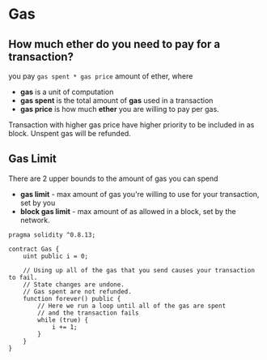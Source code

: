 # Gas
## How much ether do you need to pay for a transaction?

you pay ``` gas spent * gas price ``` amount of ether, where
* **gas** is a unit of computation
* **gas spent** is the total amount of **gas** used in a transaction
* **gas price** is how much **ether** you are willing to pay per gas.

Transaction with higher gas price have higher priority to be included in as block.
Unspent gas will be refunded.

## Gas Limit
There are 2 upper bounds to the amount of gas you can spend
* **gas limit** - max amount of gas you're willing to use for your transaction, set by you
* **block gas limit** - max amount of as allowed in a block, set by the network.

``` solidity
pragma solidity ^0.8.13;

contract Gas {
    uint public i = 0;

    // Using up all of the gas that you send causes your transaction to fail.
    // State changes are undone.
    // Gas spent are not refunded.
    function forever() public {
        // Here we run a loop until all of the gas are spent
        // and the transaction fails
        while (true) {
            i += 1;
        }
    }
}
```
